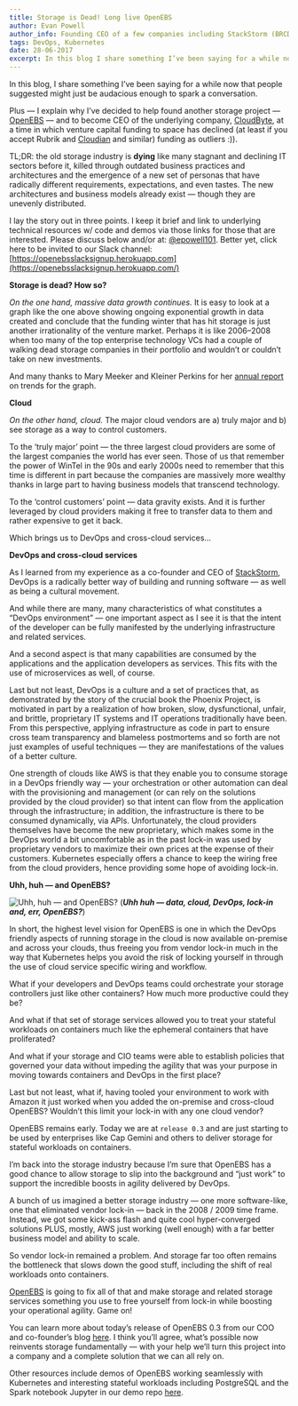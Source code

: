 ```yaml
---
title: Storage is Dead! Long live OpenEBS
author: Evan Powell
author_info: Founding CEO of a few companies including StackStorm (BRCD) and Nexenta — and CEO & Chairman of OpenEBS/MayaData. ML and DevOps and Python, oh my!
tags: DevOps, Kubernetes
date: 28-06-2017
excerpt: In this blog I share something I’ve been saying for a while now that people suggested might just be audacious enough to spark a conversation.
---
```


In this blog, I share something I’ve been saying for a while now that people suggested might just be audacious enough to spark a conversation.

Plus — I explain why I’ve decided to help found another storage project — [OpenEBS](http://www.openebs.io/) — and to become CEO of the underlying company, [CloudByte](http://www.cloudbyte.com/), at a time in which venture capital funding to space has declined (at least if you accept Rubrik and [Cloudian](https://cloudian.com/) and similar) funding as outliers :)).

TL;DR: the old storage industry is ****dying**** like many stagnant and declining IT sectors before it, killed through outdated business practices and architectures and the emergence of a new set of personas that have radically different requirements, expectations, and even tastes. The new architectures and business models already exist — though they are unevenly distributed.

I lay the story out in three points. I keep it brief and link to underlying technical resources w/ code and demos via those links for those that are interested. Please discuss below and/or at: [@epowell101](http://twitter.com/epowell101). Better yet, click here to be invited to our Slack channel: [https://openebsslacksignup.herokuapp.com](https://openebsslacksignup.herokuapp.com/)

****Storage is dead? How so?****

*On the one hand, massive data growth continues.* It is easy to look at a graph like the one above showing ongoing exponential growth in data created and conclude that the funding winter that has hit storage is just another irrationality of the venture market. Perhaps it is like 2006–2008 when too many of the top enterprise technology VCs had a couple of walking dead storage companies in their portfolio and wouldn’t or couldn’t take on new investments.

And many thanks to Mary Meeker and Kleiner Perkins for her [annual report](http://www.kpcb.com/internet-trends) on trends for the graph.

****Cloud****

*On the other hand, cloud.* The major cloud vendors are a) truly major and b) see storage as a way to control customers.

To the ‘truly major’ point — the three largest cloud providers are some of the largest companies the world has ever seen. Those of us that remember the power of WinTel in the 90s and early 2000s need to remember that this time is different in part because the companies are massively more wealthy thanks in large part to having business models that transcend technology.

To the ‘control customers’ point — data gravity exists. And it is further leveraged by cloud providers making it free to transfer data to them and rather expensive to get it back.

Which brings us to DevOps and cross-cloud services…

****DevOps and cross-cloud services****

As I learned from my experience as a co-founder and CEO of [StackStorm](https://github.com/StackStorm/st2), DevOps is a radically better way of building and running software — as well as being a cultural movement.

And while there are many, many characteristics of what constitutes a “DevOps environment” — one important aspect as I see it is that the intent of the developer can be fully manifested by the underlying infrastructure and related services.

And a second aspect is that many capabilities are consumed by the applications and the application developers as services. This fits with the use of microservices as well, of course.

Last but not least, DevOps is a culture and a set of practices that, as demonstrated by the story of the crucial book the Phoenix Project, is motivated in part by a realization of how broken, slow, dysfunctional, unfair, and brittle, proprietary IT systems and IT operations traditionally have been. From this perspective, applying infrastructure as code in part to ensure cross team transparency and blameless postmortems and so forth are not just examples of useful techniques — they are manifestations of the values of a better culture.

One strength of clouds like AWS is that they enable you to consume storage in a DevOps friendly way — your orchestration or other automation can deal with the provisioning and management (or can rely on the solutions provided by the cloud provider) so that intent can flow from the application through the infrastructure; in addition, the infrastructure is there to be consumed dynamically, via APIs. Unfortunately, the cloud providers themselves have become the new proprietary, which makes some in the DevOps world a bit uncomfortable as in the past lock-in was used by proprietary vendors to maximize their own prices at the expense of their customers. Kubernetes especially offers a chance to keep the wiring free from the cloud providers, hence providing some hope of avoiding lock-in.

****Uhh, huh — and OpenEBS?****

![Uhh, huh — and OpenEBS?](/images/blog/uhh-huh-openebs.png)
(***Uhh huh — data, cloud, DevOps, lock-in and, err, OpenEBS?***)

In short, the highest level vision for OpenEBS is one in which the DevOps friendly aspects of running storage in the cloud is now available on-premise and across your clouds, thus freeing you from vendor lock-in much in the way that Kubernetes helps you avoid the risk of locking yourself in through the use of cloud service specific wiring and workflow.

What if your developers and DevOps teams could orchestrate your storage controllers just like other containers? How much more productive could they be?

And what if that set of storage services allowed you to treat your stateful workloads on containers much like the ephemeral containers that have proliferated?

And what if your storage and CIO teams were able to establish policies that governed your data without impeding the agility that was your purpose in moving towards containers and DevOps in the first place?

Last but not least, what if, having tooled your environment to work with Amazon it just worked when you added the on-premise and cross-cloud OpenEBS? Wouldn’t this limit your lock-in with any one cloud vendor?

OpenEBS remains early. Today we are at `release 0.3` and are just starting to be used by enterprises like Cap Gemini and others to deliver storage for stateful workloads on containers.

I’m back into the storage industry because I’m sure that OpenEBS has a good chance to allow storage to slip into the background and “just work” to support the incredible boosts in agility delivered by DevOps.

A bunch of us imagined a better storage industry — one more software-like, one that eliminated vendor lock-in — back in the 2008 / 2009 time frame. Instead, we got some kick-ass flash and quite cool hyper-converged solutions PLUS, mostly, AWS just working (well enough) with a far better business model and ability to scale.

So vendor lock-in remained a problem. And storage far too often remains the bottleneck that slows down the good stuff, including the shift of real workloads onto containers.

[OpenEBS](http://www.openebs.io/) is going to fix all of that and make storage and related storage services something you use to free yourself from lock-in while boosting your operational agility. Game on!

You can learn more about today’s release of OpenEBS 0.3 from our COO and co-founder’s blog [here](https://blog.openebs.io/@uma_mukkara). I think you’ll agree, what’s possible now reinvents storage fundamentally — with your help we’ll turn this project into a company and a complete solution that we can all rely on.

Other resources include demos of OpenEBS working seamlessly with Kubernetes and interesting stateful workloads including PostgreSQL and the Spark notebook Jupyter in our demo repo [here](https://github.com/openebs/openebs/tree/master/k8s/demo/crunchy-postgres).
